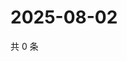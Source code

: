 # 2025-08-02

共 0 条

<!-- BEGIN ZHIHUQUESTIONS -->
<!-- 最后更新时间 Sat Aug 02 2025 03:12:52 GMT+0800 (China Standard Time) -->

<!-- END ZHIHUQUESTIONS -->
